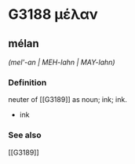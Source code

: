 # G3188 μέλαν

## mélan

_(mel'-an | MEH-lahn | MAY-lahn)_

### Definition

neuter of [[G3189]] as noun; ink; ink.

- ink

### See also

[[G3189]]


